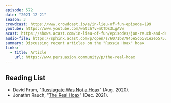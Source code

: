 ```yaml
---
episode: 572
date: "2021-12-21"
season: 3
crowdcast: https://www.crowdcast.io/e/in-lieu-of-fun-episode-199
youtube: https://www.youtube.com/watch?v=mCTDs3LgAVw
acast: https://shows.acast.com/in-lieu-of-fun/episodes/jon-rauch-and-david-frum-on-the-russia-hoax-hoax
audio-file: https://sphinx.acast.com/p/open/s/6071b87945e5c6581e2e5575/e/61c7400c21030c00123c1e6c/media.mp3
summary: Discussing recent articles on the "Russia Hoax" hoax
links:
  - title: Article
    url: https://www.persuasion.community/p/the-real-hoax
---
```


## Reading List

- David Frum, "[Russiagate Was Not a Hoax][df]" (Aug. 2020).
- Jonathn Rauch, "[The Real Hoax][jr]" (Dec. 2021).

[df]: https://www.theatlantic.com/ideas/archive/2020/08/russiagate-wasnt-a-hoax/615373/
[jr]: https://www.persuasion.community/p/the-real-hoax
